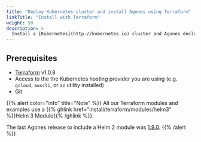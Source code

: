 ```yaml
---
title: "Deploy Kubernetes cluster and install Agones using Terraform"
linkTitle: "Install with Terraform"
weight: 50
description: >
  Install a [Kubernetes](http://kubernetes.io) cluster and Agones declaratively using Terraform.
---
```


## Prerequisites

- [Terraform](https://www.terraform.io/) v1.0.8
- Access to the the Kubernetes hosting provider you are using (e.g. `gcloud`,
  `awscli`, or `az` utility installed)
- Git

{{% alert color="info" title="Note" %}}
All our Terraform modules and examples use a {{% ghlink href="install/terraform/modules/helm3" %}}Helm 3 Module{{% /ghlink %}}.

The last Agones release to include a Helm 2 module was [1.9.0](https://agones.dev/site/blog/2020/09/29/1.9.0-kubernetes-1.16-nuget-and-tcp-udp/).
{{% /alert %}}
